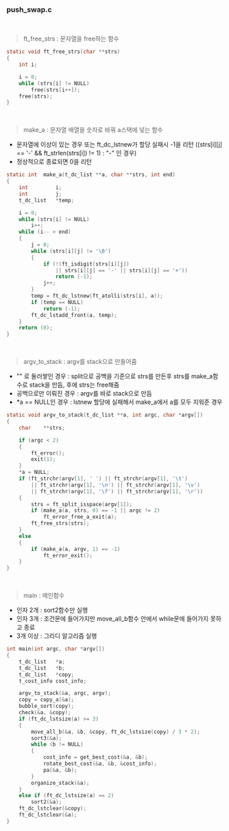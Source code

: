 
### push_swap.c

<br>

>ft_free_strs : 문자열을 free하는 함수
``` c
static void	ft_free_strs(char **strs)
{
	int	i;

	i = 0;
	while (strs[i] != NULL)
		free(strs[i++]);
	free(strs);
}
```

<br>

>make_a : 문자열 배열을 숫자로 바꿔 a스택에 넣는 함수
- 문자열에 이상이 있는 경우 또는 ft_dc_lstnew가 할당 실패시 -1을 리턴 ((strs[i][j] == '-' && ft_strlen(strs[i]) != 1) : "-" 인 경우)
- 정상적으로 종료되면 0을 리턴
``` c
static int	make_a(t_dc_list **a, char **strs, int end)
{
	int			i;
	int			j;
	t_dc_list	*temp;

	i = 0;
	while (strs[i] != NULL)
		i++;
	while (i-- > end)
	{
		j = 0;
		while (strs[i][j] != '\0')
		{
			if (!(ft_isdigit(strs[i][j])
				|| strs[i][j] == '-' || strs[i][j] == '+'))
				return (-1);
			j++;
		}
		temp = ft_dc_lstnew(ft_atolli(strs[i], a));
		if (temp == NULL)
			return (-1);
		ft_dc_lstadd_front(a, temp);
	}
	return (0);
}
```

<br>

>argv_to_stack : argv를 stack으로 만들어줌
- "" 로 둘러쌓인 경우 : split으로 공백을 기준으로 strs를 만든후 strs를 make_a함수로 stack을 만듬, 후에 strs는 free해줌
- 공백으로만 이뤄진 경우 : argv를 바로 stack으로 만듬
- *a == NULL인 경우 : lstnew 할당에 실패해서 make_a에서 a를 모두 지워준 경우
``` c
static void	argv_to_stack(t_dc_list **a, int argc, char *argv[])
{
	char	**strs;

	if (argc < 2)
	{
		ft_error();
		exit(1);
	}
	*a = NULL;
	if (ft_strchr(argv[1], ' ') || ft_strchr(argv[1], '\t')
		|| ft_strchr(argv[1], '\n') || ft_strchr(argv[1], '\v')
		|| ft_strchr(argv[1], '\f') || ft_strchr(argv[1], '\r'))
	{
		strs = ft_split_isspace(argv[1]);
		if (make_a(a, strs, 0) == -1 || argc != 2)
			ft_error_free_a_exit(a);
		ft_free_strs(strs);
	}
	else
	{
		if (make_a(a, argv, 1) == -1)
			ft_error_exit();
	}
}
```

<br>

>main : 메인함수
- 인자 2개 : sort2함수만 실행
- 인자 3개 : 조건문에 들어가지만 move_all_b함수 안에서 while문에 들어가지 못하고 종료
- 3개 이상 : 그리디 알고리즘 실행
``` c
int	main(int argc, char *argv[])
{
	t_dc_list	*a;
	t_dc_list	*b;
	t_dc_list	*copy;
	t_cost_info	cost_info;

	argv_to_stack(&a, argc, argv);
	copy = copy_a(&a);
	bubble_sort(copy);
	check(&a, &copy);
	if (ft_dc_lstsize(a) >= 3)
	{
		move_all_b(&a, &b, &copy, ft_dc_lstsize(copy) / 3 * 2);
		sort3(&a);
		while (b != NULL)
		{
			cost_info = get_best_cost(&a, &b);
			rotate_best_cost(&a, &b, &cost_info);
			pa(&a, &b);
		}
		organize_stack(&a);
	}
	else if (ft_dc_lstsize(a) == 2)
		sort2(&a);
	ft_dc_lstclear(&copy);
	ft_dc_lstclear(&a);
}
```

<br>